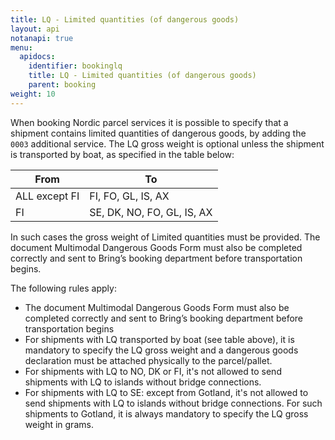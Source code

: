 ```yaml
---
title: LQ - Limited quantities (of dangerous goods)
layout: api
notanapi: true
menu:
  apidocs:
    identifier: bookinglq
    title: LQ - Limited quantities (of dangerous goods)
    parent: booking
weight: 10
---
```


When booking Nordic parcel services it is possible to specify that a shipment contains limited quantities of dangerous goods, by adding the `0003` additional service.
The LQ gross weight is optional unless the shipment is transported by boat, as specified in the table below:

| From | To |
| ---- | -- |
| ALL except FI | FI, FO, GL, IS, AX |
| FI | SE, DK, NO, FO, GL, IS, AX |

In such cases the gross weight of Limited quantities must be provided. The document Multimodal Dangerous Goods Form must also be completed correctly and sent to Bring’s booking department before transportation begins.

The following rules apply:
- The document Multimodal Dangerous Goods Form must also be completed correctly and sent to Bring’s booking department before transportation begins
- For shipments with LQ transported by boat (see table above), it is mandatory to specify the LQ gross weight and a dangerous goods declaration must be attached physically to the parcel/pallet.
- For shipments with LQ to NO, DK or FI, it's not allowed to send shipments with LQ to islands without bridge connections.
- For shipments with LQ to SE: except from Gotland, it's not allowed to send shipments with LQ to islands without bridge connections. For such shipments to Gotland, it is always mandatory to specify the LQ gross weight in grams.
